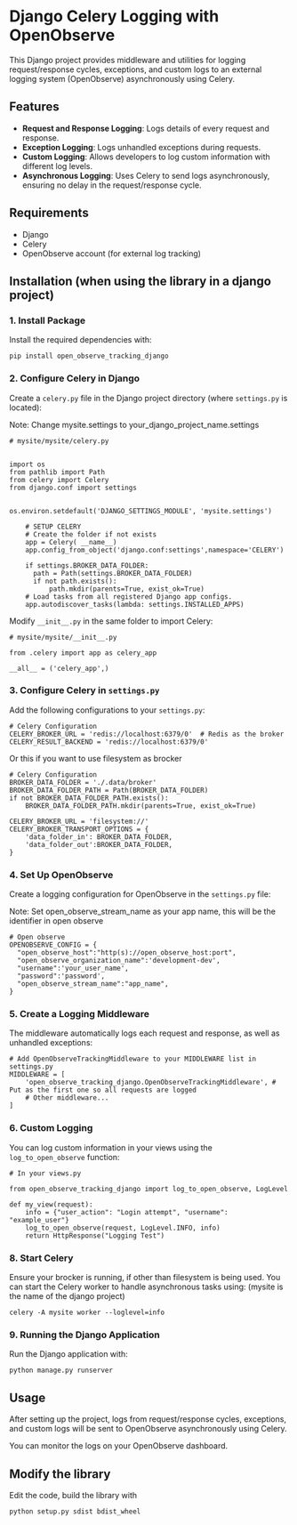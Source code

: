 # Django Celery Logging with OpenObserve

This Django project provides middleware and utilities for logging request/response cycles, exceptions, and custom logs to an external logging system (OpenObserve) asynchronously using Celery.

## Features
- **Request and Response Logging**: Logs details of every request and response.
- **Exception Logging**: Logs unhandled exceptions during requests.
- **Custom Logging**: Allows developers to log custom information with different log levels.
- **Asynchronous Logging**: Uses Celery to send logs asynchronously, ensuring no delay in the request/response cycle.
  
## Requirements
- Django
- Celery
- OpenObserve account (for external log tracking)

## Installation (when using the library in a django project)

### 1. Install Package

Install the required dependencies with:

    pip install open_observe_tracking_django

### 2. Configure Celery in Django

Create a `celery.py` file in the Django project directory (where `settings.py` is located):

Note: Change mysite.settings to your_django_project_name.settings


    # mysite/mysite/celery.py


    import os
    from pathlib import Path
    from celery import Celery
    from django.conf import settings


    os.environ.setdefault('DJANGO_SETTINGS_MODULE', 'mysite.settings')

        # SETUP CELERY 
        # Create the folder if not exists
        app = Celery( __name__)
        app.config_from_object('django.conf:settings',namespace='CELERY')

        if settings.BROKER_DATA_FOLDER:
          path = Path(settings.BROKER_DATA_FOLDER)
          if not path.exists():
              path.mkdir(parents=True, exist_ok=True)
        # Load tasks from all registered Django app configs.
        app.autodiscover_tasks(lambda: settings.INSTALLED_APPS)


Modify `__init__.py` in the same folder to import Celery:

    # mysite/mysite/__init__.py

    from .celery import app as celery_app

    __all__ = ('celery_app',)

### 3. Configure Celery in `settings.py` 

Add the following configurations to your `settings.py`:

    # Celery Configuration
    CELERY_BROKER_URL = 'redis://localhost:6379/0'  # Redis as the broker
    CELERY_RESULT_BACKEND = 'redis://localhost:6379/0'

Or this if you want to use filesystem as brocker

    # Celery Configuration
    BROKER_DATA_FOLDER = './.data/broker'
    BROKER_DATA_FOLDER_PATH = Path(BROKER_DATA_FOLDER)
    if not BROKER_DATA_FOLDER_PATH.exists():
        BROKER_DATA_FOLDER_PATH.mkdir(parents=True, exist_ok=True)

    CELERY_BROKER_URL = 'filesystem://'
    CELERY_BROKER_TRANSPORT_OPTIONS = {
        'data_folder_in': BROKER_DATA_FOLDER,
        'data_folder_out':BROKER_DATA_FOLDER,
    }



### 4. Set Up OpenObserve

Create a logging configuration for OpenObserve in the `settings.py` file:

Note: Set open_observe_stream_name as your app name, this will be the identifier in open observe

    # Open observe
    OPENOBSERVE_CONFIG = {
      "open_observe_host":"http(s)://open_observe_host:port",
      "open_observe_organization_name":'development-dev',
      "username":'your_user_name',
      "password":'password',
      "open_observe_stream_name":"app_name",
    }

### 5. Create a Logging Middleware

The middleware automatically logs each request and response, as well as unhandled exceptions:

    # Add OpenObserveTrackingMiddleware to your MIDDLEWARE list in settings.py
    MIDDLEWARE = [
        'open_observe_tracking_django.OpenObserveTrackingMiddleware', # Put as the first one so all requests are logged
        # Other middleware...
    ]


### 6. Custom Logging

You can log custom information in your views using the `log_to_open_observe` function:

    # In your views.py

    from open_observe_tracking_django import log_to_open_observe, LogLevel

    def my_view(request):
        info = {"user_action": "Login attempt", "username": "example_user"}
        log_to_open_observe(request, LogLevel.INFO, info)
        return HttpResponse("Logging Test")

### 8. Start Celery

Ensure your brocker is running, if  other than filesystem is being used. You can start the Celery worker to handle asynchronous tasks using: (mysite is the name of the django project)

    celery -A mysite worker --loglevel=info 

### 9. Running the Django Application

Run the Django application with:

    python manage.py runserver

## Usage

After setting up the project, logs from request/response cycles, exceptions, and custom logs will be sent to OpenObserve asynchronously using Celery.

You can monitor the logs on your OpenObserve dashboard.


## Modify the library
Edit the code, build the library with 
```bash
python setup.py sdist bdist_wheel
```

